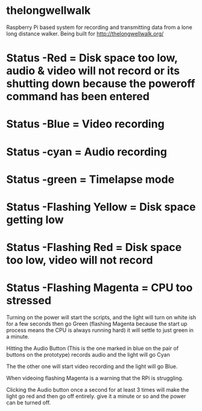 thelongwellwalk
===============

Raspberry Pi based system for recording and transmitting data from a lone long distance walker. Being built for http://thelongwellwalk.org/


# Status -Red = Disk space too low, audio & video will not record or its shutting down because the poweroff command has been entered
# Status -Blue = Video recording
# Status -cyan = Audio recording
# Status -green = Timelapse mode
# Status -Flashing Yellow = Disk space getting low
# Status -Flashing Red = Disk space too low, video will not record
# Status -Flashing Magenta = CPU too stressed

Turning on the power will start the scripts, and the light will turn on white ish for a few seconds then go Green (flashing Magenta because the start up process means the CPU is always running hard) it will settle to just green in a minute.

Hitting the Audio Button (This is the one marked in blue on the pair of buttons on the prototype) records audio and the light will go Cyan

The the other one will start video recording and the light will go Blue.

When videoing flashing Magenta is a warning that the RPi is struggling.

Clicking the Audio button once a second for at least 3 times will make the light go red and then go off entirely. give it a minute or so and the power can be turned off. 

